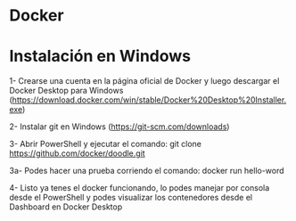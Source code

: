 # Docker
# Instalación en Windows
1- Crearse una cuenta en la página oficial de Docker y luego descargar el Docker Desktop para Windows (https://download.docker.com/win/stable/Docker%20Desktop%20Installer.exe)

2- Instalar git en Windows (https://git-scm.com/downloads)

3- Abrir PowerShell y ejecutar el comando:  git clone https://github.com/docker/doodle.git

  3a- Podes hacer una prueba corriendo el comando: docker run hello-word 

4- Listo ya tenes el docker funcionando, lo podes manejar por consola desde el PowerShell y podes visualizar los contenedores desde el Dashboard en Docker Desktop
